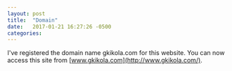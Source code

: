 ```yaml
---
layout: post
title:  "Domain"
date:   2017-01-21 16:27:26 -0500
categories: 
---
```

I've registered the domain name gkikola.com for this website. You can now
access this site from [www.gkikola.com](http://www.gkikola.com/).
